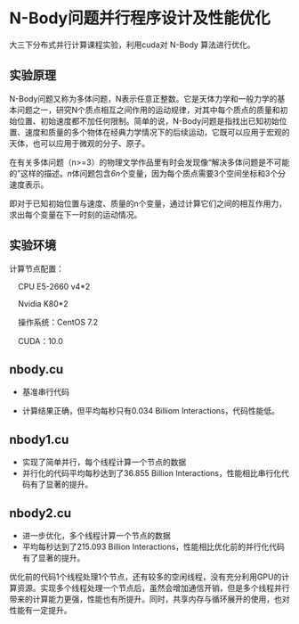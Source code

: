 # N-Body问题并行程序设计及性能优化

大三下分布式并行计算课程实验，利用cuda对 N-Body 算法进行优化。

## 实验原理

N-Body问题又称为多体问题，N表示任意正整数。它是天体力学和一般力学的基本问题之一，研究N个质点相互之间作用的运动规律，对其中每个质点的质量和初始位置、初始速度都不加任何限制。简单的说，N-Body问题是指找出已知初始位置、速度和质量的多个物体在经典力学情况下的后续运动，它既可以应用于宏观的天体，也可以应用于微观的分子、原子。

在有关多体问题（n>=3）的物理文学作品里有时会发现像“解决多体问题是不可能的”这样的描述。*n*体问题包含*6n*个变量，因为每个质点需要3个空间坐标和3个分速度表示。

即对于已知初始位置与速度、质量的n个变量，通过计算它们之间的相互作用力，求出每个变量在下一时刻的运动情况。

## 实验环境

计算节点配置：

    CPU E5-2660 v4*2

    Nvidia K80*2

    操作系统：CentOS 7.2

    CUDA：10.0

## nbody.cu

- 基准串行代码

- 计算结果正确，但平均每秒只有0.034 Billiom Interactions，代码性能低。

## nbody1.cu

- 实现了简单并行，每个线程计算一个节点的数据
- 并行化的代码平均每秒达到了36.855 Billion  Interactions，性能相比串行化代码有了显著的提升。

## nbody2.cu

- 进一步优化，多个线程计算一个节点的数据
- 平均每秒达到了215.093 Billion Interactions，性能相比优化前的并行化代码有了显著的提升。

优化前的代码1个线程处理1个节点，还有较多的空闲线程，没有充分利用GPU的计算资源。实现多个线程处理一个节点后，虽然会增加通信开销，但是多个线程并行带来的计算能力更强，性能也有所提升。同时，共享内存与循环展开的使用，也对性能有一定提升。
